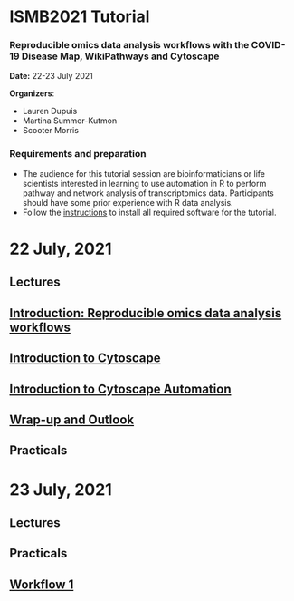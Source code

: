 # ISMB2021 Tutorial
### Reproducible omics data analysis workflows with the COVID-19 Disease Map, WikiPathways and Cytoscape

**Date:** 22-23 July 2021

**Organizers**: 
* Lauren Dupuis
* Martina Summer-Kutmon
* Scooter Morris

### Requirements and preparation
* The audience for this tutorial session are bioinformaticians or life scientists interested in learning to use automation in R to perform pathway and network analysis of transcriptomics data. Participants should have some prior experience with R data analysis.
* Follow the [instructions](materials/Preparation_Instructions.md) to install all required software for the tutorial.

# 22 July, 2021
## Lectures
## [Introduction: Reproducible omics data analysis workflows](presentations/Intro.pdf)
## [Introduction to Cytoscape](https://cytoscape.org/cytoscape-tutorials/presentations/intro-cytoscape-2021-ismb.html)
## [Introduction to Cytoscape Automation](https://cytoscape.org/cytoscape-tutorials/presentations/intro-automation-2021-ismb.html)
## [Wrap-up and Outlook](presentations/Wrap-up.pdf)

## Practicals


# 23 July, 2021
## Lectures


## Practicals
## [Workflow 1](https://github.com/BIGCAT-COVID19/COVID19-NHBE-Workflow/blob/335a38afcf286b60f4222c08d00c9ba67acb781a/Workflow_PathwayNetworkAnalysis.Rmd)
